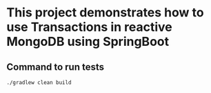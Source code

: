 # This project demonstrates how to use Transactions in reactive MongoDB using SpringBoot

## Command to run tests 
```aidl
./gradlew clean build  
```